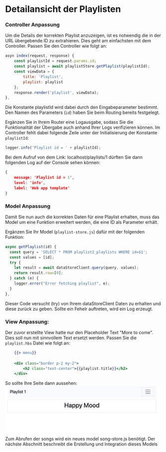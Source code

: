 # Detailansicht der Playlisten

### Controller Anpassung

Um die Details der korrekten Playlist anzuzeigen, ist es notwendig die in der URL übergebende ID zu extrahieren. Dies geht am einfachsten mit dem Controller.
Passen Sie den Controller wie folgt an:
~~~js
asyn index(request, response) { 
    const playlistId = request.params.id; 
    const playlist = await playlistStore.getPlaylist(playlistId); 
    const viewData = { 
        title: 'Playlist', 
        playlist: playlist 
    }; 
    response.render('playlist', viewData); 
}, 
~~~
Die Konstante playlistId wird dabei durch den Eingabeparameter bestimmt. Den Namen des Parameters (`id`) haben Sie beim Routing bereits festgelegt.

Ergänzen Sie in Ihrem Router eine Logausgabe, sodass Sie die Funktionalität der Übergabe auch anhand Ihrer Logs verifizieren können.
Im Controller fehlt dabei folgende Zeile unter der Initialisierung der Konstante `playlistId`:

~~~ js
logger.info('Playlist id = ' + playlistId); 
~~~

Bei dem Aufruf von dem Link: localhost/playlists/1 dürften Sie dann folgenden Log auf der Console sehen können:
~~~ json
{
    message: 'Playlist id = 1',
    level: 'info',
    label: 'Web app template' 
}
~~~

### Model Anpassung
Damit Sie nun auch die korrekten Daten für eine Playlist erhalten, muss das Model um eine Funktion erweitert werden, die eine ID als Parameter erhält.

Ergänzen Sie Ihr Model (`playlist-store.js`) dafür mit der folgenden Funktion:

~~~ js 
async getPlaylist(id) { 
  const query = 'SELECT * FROM playlist2_playlists WHERE id=$1'; 
  const values = [id]; 
  try { 
    let result = await dataStoreClient.query(query, values); 
    return result.rows[0]; 
  } catch (e) { 
    logger.error("Error fetching playlist", e); 
  } 
}, 
~~~

Dieser Code versucht (try) von Ihrem dataStoreClient Daten zu erhalten und diese zurück zu geben.
Sollte ein Fehelr auftreten, wird ein Log erzeugt.


### View Anpassung: 


Der zuvor erstellte View hatte nur den Placeholder Text "More to come". Dies soll nun mit sinnvollem Text ersetzt werden.
Passen Sie die `playlist.hbs` Datei wie folgt an:
~~~ handlebars
    {{> menu}} 
 
    <div class="border p-2 my-2"> 
        <h2 class="text-center">{{playlist.title}}</h2> 
    </div> 
~~~

So sollte Ihre Seite dann aussehen: 
![img.png](img/Anpassung_06.png)

Zum Abrufen der songs wird ein neues model song-store.js benötigt. Der nächste Abschnitt beschreibt die Erstellung und Integration dieses Models 